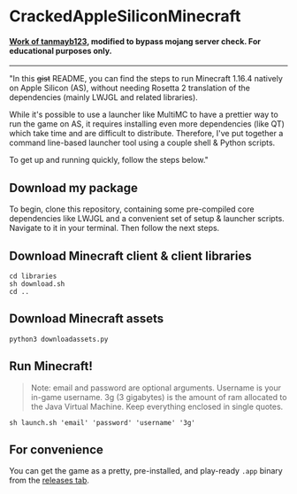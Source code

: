 # CrackedAppleSiliconMinecraft
#### [Work of tanmayb123](https://github.com/shoryamalani/m1_apple_silicon_minecraft), modified to bypass mojang server check. For educational purposes only.

---

"In this ~~gist~~ README, you can find the steps to run Minecraft 1.16.4 natively on Apple Silicon (AS), without needing Rosetta 2 translation of the dependencies (mainly LWJGL and related libraries).

While it's possible to use a launcher like MultiMC to have a prettier way to run the game on AS, it requires installing even more dependencies (like QT) which take time and are difficult to distribute. Therefore, I've put together a command line-based launcher tool using a couple shell & Python scripts.

To get up and running quickly, follow the steps below."

## Download my package

To begin, clone this repository, containing some pre-compiled core dependencies like LWJGL and a convenient set of setup & launcher scripts. Navigate to it in your terminal. Then follow the next steps.

## Download Minecraft client & client libraries

```
cd libraries
sh download.sh
cd ..
```

## Download Minecraft assets

```
python3 downloadassets.py
```

## Run Minecraft!

> Note: email and password are optional arguments. Username is your in-game username. 3g (3 gigabytes) is the amount of ram allocated to the Java Virtual Machine. Keep everything enclosed in single quotes.

`sh launch.sh 'email' 'password' 'username' '3g'`


## For convenience
You can get the game as a pretty, pre-installed, and play-ready `.app` binary from the [releases tab](https://github.com/amkdg/AppleSiliconMinecraft/releases).
